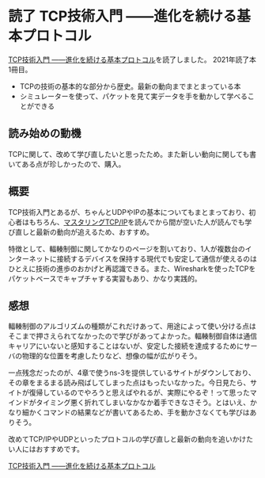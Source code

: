 # 読了 TCP技術入門 ――進化を続ける基本プロトコル

[TCP技術入門 ――進化を続ける基本プロトコル](https://amzn.to/38WvuyF)を読了しました。
2021年読了本1冊目。

* TCPの技術の基本的な部分から歴史。最新の動向までまとまっている本
* シミュレーターを使って、パケットを見て実データを手を動かして学べることができる

## 読み始めの動機

TCPに関して、改めて学び直したいと思ったため。また新しい動向に関しても書いてある点が珍しかったので、購入。

## 概要

TCP技術入門とあるが、ちゃんとUDPやIPの基本についてもまとまっており、初心者はもちろん、[マスタリングTCP/IP](https://amzn.to/33qYOMk)を読んでから間が空いた人が読んでも学び直しと最新の動向が追えるため、おすすめ。

特徴として、輻輳制御に関してかなりのページを割いており、1人が複数台のインターネットに接続するデバイスを保持する現代でも安定して通信が使えるのはひとえに技術の進歩のおかげと再認識できる。また、Wiresharkを使ったTCPをパケットベースでキャプチャする実習もあり、かなり実践的。

## 感想

輻輳制御のアルゴリズムの種類がこれだけあって、用途によって使い分ける点はそこまで押さえられてなかったので学びがあってよかった。輻輳制御自体は通信キャリアにいないと感知することはないが、安定した接続を達成するためにサーバの物理的な位置を考慮したりなど、想像の幅が広がりそう。

一点残念だったのが、4章で使うns-3を提供しているサイトがダウンしており、その章をまるまる読み飛ばしてしまった点はもったいなかった。今日見たら、サイトが復帰しているのでやろうと思えばやれるが、実際にやるぞ！って思ったマインドがタイミング悪く折れてしまいなかなか着手できなさそう。とはいえ、かなり細かくコマンドの結果などが書いてあるため、手を動かさなくても学びはありそう。

改めてTCP/IPやUDPといったプロトコルの学び直しと最新の動向を追いかけたい人にはおすすめです。

[TCP技術入門 ――進化を続ける基本プロトコル](https://amzn.to/38WvuyF)